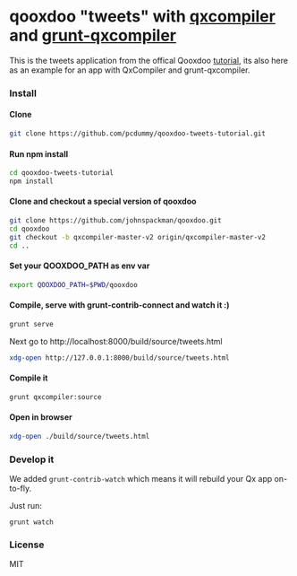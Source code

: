 # qooxdoo "tweets" with [qxcompiler](https://github.com/johnspackman/qxcompiler) and [grunt-qxcompiler](https://github.com/drawstack/grunt-qxcompiler)

This is the tweets application from the offical Qooxdoo [tutorial](http://www.qooxdoo.org/current/pages/desktop/tutorials/tutorial-part-1.html), its also here as an
example for an app with QxCompiler and grunt-qxcompiler.

### Install

#### Clone

```bash
git clone https://github.com/pcdummy/qooxdoo-tweets-tutorial.git
```

#### Run npm install

```bash
cd qooxdoo-tweets-tutorial
npm install
```

#### Clone and checkout a special version of qooxdoo

```bash
git clone https://github.com/johnspackman/qooxdoo.git
cd qooxdoo
git checkout -b qxcompiler-master-v2 origin/qxcompiler-master-v2
cd ..
```

#### Set your QOOXDOO_PATH as env var

```bash
export QOOXDOO_PATH=$PWD/qooxdoo
```

#### Compile, serve with grunt-contrib-connect and watch it :)

```bash
grunt serve
```

Next go to http://localhost:8000/build/source/tweets.html

```bash
xdg-open http://127.0.0.1:8000/build/source/tweets.html
```

#### Compile it

```bash
grunt qxcompiler:source
```

#### Open in browser

```bash
xdg-open ./build/source/tweets.html
```

### Develop it

We added `grunt-contrib-watch` which means it will rebuild your Qx app on-to-fly.

Just run:

```
grunt watch
```

### License

MIT
